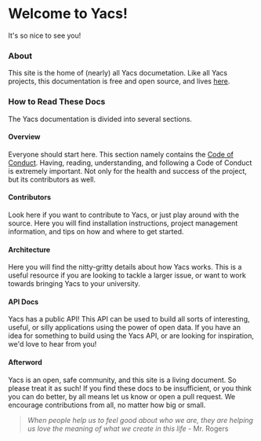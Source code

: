 # Welcome to Yacs!
It's so nice to see you!

### About
This site is the home of (nearly) all Yacs documetation.
Like all Yacs projects, this documentation is free and open source, and lives [here](https://github.com/yacs-rcos/docs).

### How to Read These Docs
The Yacs documentation is divided into several sections.

#### Overview
Everyone should start here.
This section namely contains the [Code of Conduct](overview/code_of_conduct).
Having, reading, understanding, and following a Code of Conduct is extremely important.
Not only for the health and success of the project, but its contributors as well.

#### Contributors
Look here if you want to contribute to Yacs, or just play around with the source.
Here you will find installation instructions, project management information, and tips on how and where to get started.

#### Architecture
Here you will find the nitty-gritty details about how Yacs works.
This is a useful resource if you are looking to tackle a larger issue, or want to work towards bringing Yacs to your university.

#### API Docs
Yacs has a public API! This API can be used to build all sorts of interesting, useful, or silly applications using the power of open data.
If you have an idea for something to build using the Yacs API, or are looking for inspiration, we'd love to hear from you!

#### Afterword
Yacs is an open, safe community, and this site is a living document.
So please treat it as such!
If you find these docs to be insufficient, or you think you can do better, by all means let us know or open a pull request.
We encourage contributions from all, no matter how big or small.

> _When people help us to feel good about who we are, they are helping us love the meaning of what we create in this life_ - Mr. Rogers
